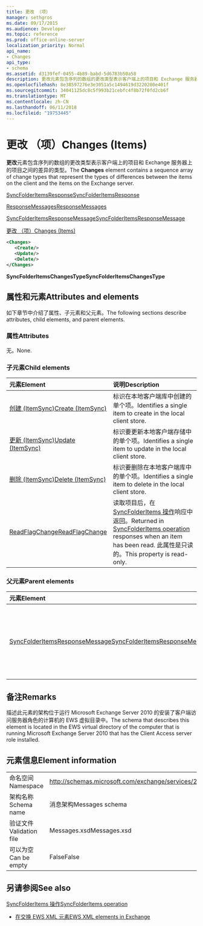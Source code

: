 ```yaml
---
title: 更改 （项）
manager: sethgros
ms.date: 09/17/2015
ms.audience: Developer
ms.topic: reference
ms.prod: office-online-server
localization_priority: Normal
api_name:
- Changes
api_type:
- schema
ms.assetid: d3139fef-0455-4b89-babd-5d6783b50a58
description: 更改元素包含序列的数组的更改类型表示客户端上的项目和 Exchange 服务器上的项目之间的差异的类型。
ms.openlocfilehash: 8e38597276e3e3051a5c1494619d3220280e401f
ms.sourcegitcommit: 34041125dc8c5f993b21cebfc4f8b72f0fd2cb6f
ms.translationtype: MT
ms.contentlocale: zh-CN
ms.lasthandoff: 06/11/2018
ms.locfileid: "19753445"
---
```

# <a name="changes-items"></a><span data-ttu-id="86429-103">更改 （项）</span><span class="sxs-lookup"><span data-stu-id="86429-103">Changes (Items)</span></span>

<span data-ttu-id="86429-104">**更改**元素包含序列的数组的更改类型表示客户端上的项目和 Exchange 服务器上的项目之间的差异的类型。</span><span class="sxs-lookup"><span data-stu-id="86429-104">The **Changes** element contains a sequence array of change types that represent the types of differences between the items on the client and the items on the Exchange server.</span></span> 
  
[<span data-ttu-id="86429-105">SyncFolderItemsResponse</span><span class="sxs-lookup"><span data-stu-id="86429-105">SyncFolderItemsResponse</span></span>](syncfolderitemsresponse.md)
  
[<span data-ttu-id="86429-106">ResponseMessages</span><span class="sxs-lookup"><span data-stu-id="86429-106">ResponseMessages</span></span>](responsemessages.md)
  
[<span data-ttu-id="86429-107">SyncFolderItemsResponseMessage</span><span class="sxs-lookup"><span data-stu-id="86429-107">SyncFolderItemsResponseMessage</span></span>](syncfolderitemsresponsemessage.md)
  
[<span data-ttu-id="86429-108">更改 （项）</span><span class="sxs-lookup"><span data-stu-id="86429-108">Changes (Items)</span></span>](changes-items.md)
  
```xml
<Changes>
   <Create/>
   <Update/>
   <Delete/>
</Changes>
```

 <span data-ttu-id="86429-109">**SyncFolderItemsChangesType**</span><span class="sxs-lookup"><span data-stu-id="86429-109">**SyncFolderItemsChangesType**</span></span>
## <a name="attributes-and-elements"></a><span data-ttu-id="86429-110">属性和元素</span><span class="sxs-lookup"><span data-stu-id="86429-110">Attributes and elements</span></span>

<span data-ttu-id="86429-111">如下章节中介绍了属性、子元素和父元素。</span><span class="sxs-lookup"><span data-stu-id="86429-111">The following sections describe attributes, child elements, and parent elements.</span></span>
  
### <a name="attributes"></a><span data-ttu-id="86429-112">属性</span><span class="sxs-lookup"><span data-stu-id="86429-112">Attributes</span></span>

<span data-ttu-id="86429-113">无。</span><span class="sxs-lookup"><span data-stu-id="86429-113">None.</span></span>
  
### <a name="child-elements"></a><span data-ttu-id="86429-114">子元素</span><span class="sxs-lookup"><span data-stu-id="86429-114">Child elements</span></span>

|<span data-ttu-id="86429-115">**元素**</span><span class="sxs-lookup"><span data-stu-id="86429-115">**Element**</span></span>|<span data-ttu-id="86429-116">**说明**</span><span class="sxs-lookup"><span data-stu-id="86429-116">**Description**</span></span>|
|:-----|:-----|
|[<span data-ttu-id="86429-117">创建 (ItemSync)</span><span class="sxs-lookup"><span data-stu-id="86429-117">Create (ItemSync)</span></span>](create-itemsync.md) <br/> |<span data-ttu-id="86429-118">标识在本地客户端库中创建的单个项。</span><span class="sxs-lookup"><span data-stu-id="86429-118">Identifies a single item to create in the local client store.</span></span>  <br/> |
|[<span data-ttu-id="86429-119">更新 (ItemSync)</span><span class="sxs-lookup"><span data-stu-id="86429-119">Update (ItemSync)</span></span>](update-itemsync.md) <br/> |<span data-ttu-id="86429-120">标识要更新本地客户端存储中的单个项。</span><span class="sxs-lookup"><span data-stu-id="86429-120">Identifies a single item to update in the local client store.</span></span>  <br/> |
|[<span data-ttu-id="86429-121">删除 (ItemSync)</span><span class="sxs-lookup"><span data-stu-id="86429-121">Delete (ItemSync)</span></span>](delete-itemsync.md) <br/> |<span data-ttu-id="86429-122">标识要删除在本地客户端库中的单个项。</span><span class="sxs-lookup"><span data-stu-id="86429-122">Identifies a single item to delete in the local client store.</span></span>  <br/> |
|[<span data-ttu-id="86429-123">ReadFlagChange</span><span class="sxs-lookup"><span data-stu-id="86429-123">ReadFlagChange</span></span>](readflagchange.md) <br/> |<span data-ttu-id="86429-124">读取项目后，在[SyncFolderItems 操作](syncfolderitems-operation.md)响应中返回。</span><span class="sxs-lookup"><span data-stu-id="86429-124">Returned in [SyncFolderItems operation](syncfolderitems-operation.md) responses when an item has been read.</span></span> <span data-ttu-id="86429-125">此属性是只读的。</span><span class="sxs-lookup"><span data-stu-id="86429-125">This property is read-only.</span></span>  <br/> |
   
### <a name="parent-elements"></a><span data-ttu-id="86429-126">父元素</span><span class="sxs-lookup"><span data-stu-id="86429-126">Parent elements</span></span>

|<span data-ttu-id="86429-127">**元素**</span><span class="sxs-lookup"><span data-stu-id="86429-127">**Element**</span></span>|<span data-ttu-id="86429-128">**说明**</span><span class="sxs-lookup"><span data-stu-id="86429-128">**Description**</span></span>|
|:-----|:-----|
|[<span data-ttu-id="86429-129">SyncFolderItemsResponseMessage</span><span class="sxs-lookup"><span data-stu-id="86429-129">SyncFolderItemsResponseMessage</span></span>](syncfolderitemsresponsemessage.md) <br/> |<span data-ttu-id="86429-130">包含状态和[SyncFolderItems 操作](syncfolderitems-operation.md)请求的结果。</span><span class="sxs-lookup"><span data-stu-id="86429-130">Contains the status and result of a [SyncFolderItems operation](syncfolderitems-operation.md) request.</span></span>  <br/> |
   
## <a name="remarks"></a><span data-ttu-id="86429-131">备注</span><span class="sxs-lookup"><span data-stu-id="86429-131">Remarks</span></span>

<span data-ttu-id="86429-132">描述此元素的架构位于运行 Microsoft Exchange Server 2010 的安装了客户端访问服务器角色的计算机的 EWS 虚拟目录中。</span><span class="sxs-lookup"><span data-stu-id="86429-132">The schema that describes this element is located in the EWS virtual directory of the computer that is running Microsoft Exchange Server 2010 that has the Client Access server role installed.</span></span>
  
## <a name="element-information"></a><span data-ttu-id="86429-133">元素信息</span><span class="sxs-lookup"><span data-stu-id="86429-133">Element information</span></span>

|||
|:-----|:-----|
|<span data-ttu-id="86429-134">命名空间</span><span class="sxs-lookup"><span data-stu-id="86429-134">Namespace</span></span>  <br/> |http://schemas.microsoft.com/exchange/services/2006/messages  <br/> |
|<span data-ttu-id="86429-135">架构名称</span><span class="sxs-lookup"><span data-stu-id="86429-135">Schema name</span></span>  <br/> |<span data-ttu-id="86429-136">消息架构</span><span class="sxs-lookup"><span data-stu-id="86429-136">Messages schema</span></span>  <br/> |
|<span data-ttu-id="86429-137">验证文件</span><span class="sxs-lookup"><span data-stu-id="86429-137">Validation file</span></span>  <br/> |<span data-ttu-id="86429-138">Messages.xsd</span><span class="sxs-lookup"><span data-stu-id="86429-138">Messages.xsd</span></span>  <br/> |
|<span data-ttu-id="86429-139">可以为空</span><span class="sxs-lookup"><span data-stu-id="86429-139">Can be empty</span></span>  <br/> |<span data-ttu-id="86429-140">False</span><span class="sxs-lookup"><span data-stu-id="86429-140">False</span></span>  <br/> |
   
## <a name="see-also"></a><span data-ttu-id="86429-141">另请参阅</span><span class="sxs-lookup"><span data-stu-id="86429-141">See also</span></span>



[<span data-ttu-id="86429-142">SyncFolderItems 操作</span><span class="sxs-lookup"><span data-stu-id="86429-142">SyncFolderItems operation</span></span>](syncfolderitems-operation.md)


- [<span data-ttu-id="86429-143">在交换 EWS XML 元素</span><span class="sxs-lookup"><span data-stu-id="86429-143">EWS XML elements in Exchange</span></span>](ews-xml-elements-in-exchange.md)

